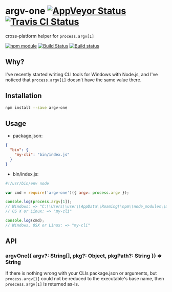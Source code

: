 # argv-one [![AppVeyor Status](https://img.shields.io/appveyor/ci/jokeyrhyme/argv-one-js/master.svg)](https://ci.appveyor.com/project/jokeyrhyme/argv-one-js) [![Travis CI Status](https://travis-ci.org/jokeyrhyme/argv-one.js.svg?branch=master)](https://travis-ci.org/jokeyrhyme/argv-one.js)

cross-platform helper for `process.argv[1]`

[![npm module](https://img.shields.io/npm/v/argv-one.svg)](https://www.npmjs.com/package/argv-one)
[![Build Status](https://travis-ci.org/jokeyrhyme/argv-one.js.png)](https://travis-ci.org/jokeyrhyme/argv-one.js)
[![Build status](https://ci.appveyor.com/api/projects/status/wg71aegp9tmw75ne/branch/master?svg=true)](https://ci.appveyor.com/project/jokeyrhyme/argv-one-js/branch/master)


## Why?

I've recently started writing CLI tools for Windows with Node.js,
and I've noticed that `process.argv[1]` doesn't have the same value there.


## Installation

```sh
npm install --save argv-one
```


## Usage

- package.json:

```json
{
  "bin": {
    "my-cli": "bin/index.js"
  }
}
```

- bin/index.js:

```js
#!/usr/bin/env node

var cmd = require('argv-one')({ argv: process.argv });

console.log(process.argv[1]);
// Windows: => "C:\\Users\\user\\AppData\\Roaming\\npm\\node_modules\\my-cli\\bin\\index.js"
// OS X or Linux: => "my-cli"

console.log(cmd);
// Windows, OSX or Linux: => "my-cli"
```


## API

### argvOne({ argv?: String[], pkg?: Object, pkgPath?: String }) => String

If there is nothing wrong with your CLIs package.json or arguments,
but `process.argv[1]` could not be reduced to the executable's base name,
then `proecess.argv[1]` is returned as-is.
